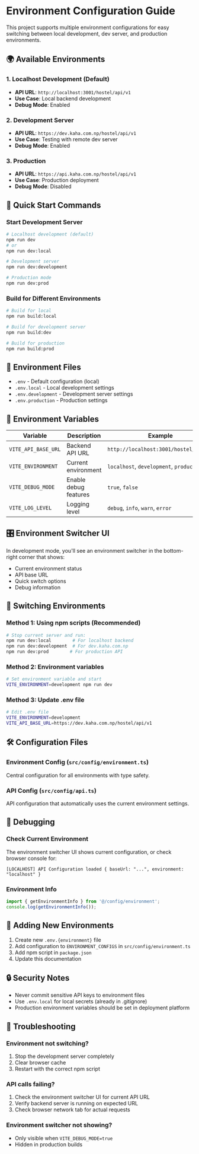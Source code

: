 # Environment Configuration Guide

This project supports multiple environment configurations for easy switching between local development, dev server, and production environments.

## 🌍 Available Environments

### 1. **Localhost Development** (Default)
- **API URL**: `http://localhost:3001/hostel/api/v1`
- **Use Case**: Local backend development
- **Debug Mode**: Enabled

### 2. **Development Server**
- **API URL**: `https://dev.kaha.com.np/hostel/api/v1`
- **Use Case**: Testing with remote dev server
- **Debug Mode**: Enabled

### 3. **Production**
- **API URL**: `https://api.kaha.com.np/hostel/api/v1`
- **Use Case**: Production deployment
- **Debug Mode**: Disabled

## 🚀 Quick Start Commands

### Start Development Server

```bash
# Localhost development (default)
npm run dev
# or
npm run dev:local

# Development server
npm run dev:development

# Production mode
npm run dev:prod
```

### Build for Different Environments

```bash
# Build for local
npm run build:local

# Build for development server
npm run build:dev

# Build for production
npm run build:prod
```

## 📁 Environment Files

- `.env` - Default configuration (local)
- `.env.local` - Local development settings
- `.env.development` - Development server settings
- `.env.production` - Production settings

## 🔧 Environment Variables

| Variable | Description | Example |
|----------|-------------|---------|
| `VITE_API_BASE_URL` | Backend API URL | `http://localhost:3001/hostel/api/v1` |
| `VITE_ENVIRONMENT` | Current environment | `localhost`, `development`, `production` |
| `VITE_DEBUG_MODE` | Enable debug features | `true`, `false` |
| `VITE_LOG_LEVEL` | Logging level | `debug`, `info`, `warn`, `error` |

## 🎛️ Environment Switcher UI

In development mode, you'll see an environment switcher in the bottom-right corner that shows:
- Current environment status
- API base URL
- Quick switch options
- Debug information

## 🔄 Switching Environments

### Method 1: Using npm scripts (Recommended)
```bash
# Stop current server and run:
npm run dev:local        # For localhost backend
npm run dev:development  # For dev.kaha.com.np
npm run dev:prod        # For production API
```

### Method 2: Environment variables
```bash
# Set environment variable and start
VITE_ENVIRONMENT=development npm run dev
```

### Method 3: Update .env file
```bash
# Edit .env file
VITE_ENVIRONMENT=development
VITE_API_BASE_URL=https://dev.kaha.com.np/hostel/api/v1
```

## 🛠️ Configuration Files

### Environment Config (`src/config/environment.ts`)
Central configuration for all environments with type safety.

### API Config (`src/config/api.ts`)
API configuration that automatically uses the current environment settings.

## 🐛 Debugging

### Check Current Environment
The environment switcher UI shows current configuration, or check browser console for:
```
[LOCALHOST] API Configuration loaded { baseUrl: "...", environment: "localhost" }
```

### Environment Info
```javascript
import { getEnvironmentInfo } from '@/config/environment';
console.log(getEnvironmentInfo());
```

## 📝 Adding New Environments

1. Create new `.env.{environment}` file
2. Add configuration to `ENVIRONMENT_CONFIGS` in `src/config/environment.ts`
3. Add npm script in `package.json`
4. Update this documentation

## 🔒 Security Notes

- Never commit sensitive API keys to environment files
- Use `.env.local` for local secrets (already in .gitignore)
- Production environment variables should be set in deployment platform

## 🚨 Troubleshooting

### Environment not switching?
1. Stop the development server completely
2. Clear browser cache
3. Restart with the correct npm script

### API calls failing?
1. Check the environment switcher UI for current API URL
2. Verify backend server is running on expected URL
3. Check browser network tab for actual requests

### Environment switcher not showing?
- Only visible when `VITE_DEBUG_MODE=true`
- Hidden in production builds